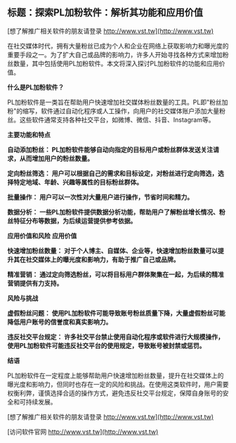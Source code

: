 ## **标题：探索PL加粉软件：解析其功能和应用价值**

[想了解推广相关软件的朋友请登录 http://www.vst.tw](http://www.vst.tw)

在社交媒体时代，拥有大量粉丝已成为个人和企业在网络上获取影响力和曝光度的重要手段之一。为了扩大自己或品牌的影响力，许多人开始寻找各种方式来增加粉丝数量，其中包括使用PL加粉软件。本文将深入探讨PL加粉软件的功能和应用价值。

**什么是PL加粉软件？**

PL加粉软件是一类旨在帮助用户快速增加社交媒体粉丝数量的工具。PL即"粉丝加粉"的缩写，软件通过自动化程序或人工操作，向用户的社交媒体账户添加大量粉丝。这些软件通常支持各种社交平台，如微博、微信、抖音、Instagram等。

**主要功能和特点**

**自动添加粉丝： PL加粉软件能够自动向指定的目标用户或粉丝群体发送关注请求，从而增加用户的粉丝数量。**

**定向粉丝筛选： 用户可以根据自己的需求和目标设定，对粉丝进行定向筛选，选择特定地域、年龄、兴趣等属性的目标粉丝群体。**

**批量操作： 用户可以一次性对大量用户进行操作，节省时间和精力。**

**数据分析： 一些PL加粉软件提供数据分析功能，帮助用户了解粉丝增长情况、粉丝特征分布等数据，为后续运营提供参考依据。**

**应用价值和风险**
**应用价值**

**快速增加粉丝数量： 对于个人博主、自媒体、企业等，快速增加粉丝数量可以提升其在社交媒体上的曝光度和影响力，有助于推广自己或品牌。**

**精准营销： 通过定向筛选粉丝，可以将目标用户群体聚集在一起，为后续的精准营销提供有力支持。**

**风险与挑战**

**虚假粉丝问题： 使用PL加粉软件可能导致账号粉丝质量下降，大量虚假粉丝可能降低用户账号的信誉度和真实影响力。**

**违反社交平台规定： 许多社交平台禁止使用自动化程序或软件进行大规模操作，使用PL加粉软件可能违反社交平台的使用规定，导致账号被封禁或惩罚。**

**结语**

PL加粉软件在一定程度上能够帮助用户快速增加粉丝数量，提升在社交媒体上的曝光度和影响力，但同时也存在一定的风险和挑战。在使用这类软件时，用户需要权衡利弊，谨慎选择合适的操作方式，避免违反社交平台规定，保障自身账号的安全和可持续发展。

[想了解推广相关软件的朋友请登录 http://www.vst.tw](http://www.vst.tw)


[访问软件官网 http://www.vst.tw](http://www.vst.tw)
